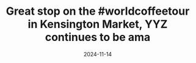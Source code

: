 ---
layout: post
title: "Great stop on the #worldcoffeetour in Kensington Market, YYZ continues to be ama"
date: 2024-11-14
city: "Unknown"
country: "Unknown"
continent: "World"
latitude: 
longitude: 
cafe_name: ""
rating: 
notes: "Great stop on the in Kensington Market, YYZ continues to be amazing."
image_url: "/media/posts/202411/466828829_18477917515001623_7609018574565622836_n_17846119977334634.jpg"
images:
  - "/media/posts/202411/466828829_18477917515001623_7609018574565622836_n_17846119977334634.jpg"
  - "/media/posts/202411/466525250_18477917524001623_8337052691611178070_n_18118505878407994.jpg"
  - "/media/posts/202411/466750777_18477917533001623_5443337662172147727_n_18043555537927548.jpg"
  - "/media/posts/202411/466857512_18477917542001623_4989104557680714345_n_18038523098193765.jpg"
  - "/media/posts/202411/466929057_18477917551001623_3479376316719024249_n_17925807227976142.jpg"
instagram_url: ""
---